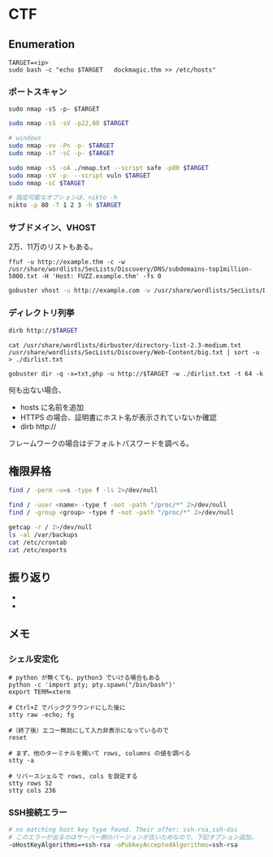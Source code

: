 # <name> CTF

<URL>

## Enumeration

```shell
TARGET=<ip>
sudo bash -c "echo $TARGET   dockmagic.thm >> /etc/hosts"
```

### ポートスキャン

```shell
sudo nmap -sS -p- $TARGET
```

```sh
sudo nmap -sS -sV -p22,80 $TARGET
```

```sh
# windows
sudo nmap -vv -Pn -p- $TARGET
sudo nmap -sT -sC -p- $TARGET
```

```sh
sudo nmap -sS -oA ./nmap.txt --script safe -p80 $TARGET
sudo nmap -sV -p- --script vuln $TARGET
sudo nmap -sC $TARGET
```

```sh
# 指定可能なオプションは、nikto -h
nikto -p 80 -T 1 2 3 -h $TARGET
```

### サブドメイン、VHOST

2万、11万のリストもある。
```shell
ffuf -u http://example.thm -c -w /usr/share/wordlists/SecLists/Discovery/DNS/subdomains-top1million-5000.txt -H 'Host: FUZZ.example.thm' -fs 0
```

```sh
gobuster vhost -u http://example.com -w /usr/share/wordlists/SecLists/Discovery/DNS/subdomains-top1million-5000.txt --append-domain -t 64 -k
```

### ディレクトリ列挙

```sh
dirb http://$TARGET
```

```shell
cat /usr/share/wordlists/dirbuster/directory-list-2.3-medium.txt /usr/share/wordlists/SecLists/Discovery/Web-Content/big.txt | sort -u > ./dirlist.txt

gobuster dir -q -x=txt,php -u http://$TARGET -w ./dirlist.txt -t 64 -k
```

何も出ない場合、

- hosts に名前を追加
- HTTPS の場合、証明書にホスト名が表示されていないか確認
- dirb http://<ip>

フレームワークの場合はデフォルトパスワードを調べる。

## 権限昇格

```sh
find / -perm -u=s -type f -ls 2>/dev/null
```

```sh
find / -user <name> -type f -not -path "/proc/*" 2>/dev/null
find / -group <group> -type f -not -path "/proc/*" 2>/dev/null
```

```sh
getcap -r / 2>/dev/null
ls -al /var/backups
cat /etc/crontab
cat /etc/exports
```

## 振り返り

-
-

## メモ

### シェル安定化

```shell
# python が無くても、python3 でいける場合もある
python -c 'import pty; pty.spawn("/bin/bash")'
export TERM=xterm

# Ctrl+Z でバックグラウンドにした後に
stty raw -echo; fg

#（終了後）エコー無効にして入力非表示になっているので
reset

# まず、他のターミナルを開いて rows, columns の値を調べる
stty -a

# リバースシェルで rows, cols を設定する
stty rows 52
stty cols 236
```

### SSH接続エラー

```sh
# no matching host key type found. Their offer: ssh-rsa,ssh-dss
# このエラーが出るのはサーバー側のバージョンが古いためなので、下記オプション追加。
-oHostKeyAlgorithms=+ssh-rsa -oPubkeyAcceptedAlgorithms=ssh-rsa
```
